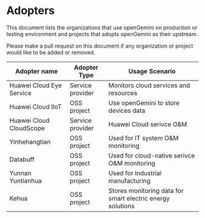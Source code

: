 # Adopters

This document lists the organizations that use openGemini on production or testing environment and projects that adopts openGemini as their upstream.

Please make a pull request on this document if any organization or project would like to be added or removed.

| Adopter name             | Adopter Type     | Usage Scenario                                             |
| ------------------------ | ---------------- | ---------------------------------------------------------- |
| Huawei Cloud Eye Service | Service provider | Monitors cloud services and resources                      |
| Huawei Cloud IIoT        | OSS project      | Use openGemini to store devices data                       |
| Huawei Cloud CloudScope  | Service provider | Huawei Cloud serivce O&M                                   |
| Yinhehangtian            | OSS project      | Used for IT system O&M monitoring                          |
| Databuff                 | OSS project      | Used for cloud-native serivce O&M monitoring               |
| Yunnan Yuntianhua        | OSS project      | Used for Industrial manufacturing                          |
| Kehua                    | OSS project      | Stores monitoring data for smart electric energy solutions |

